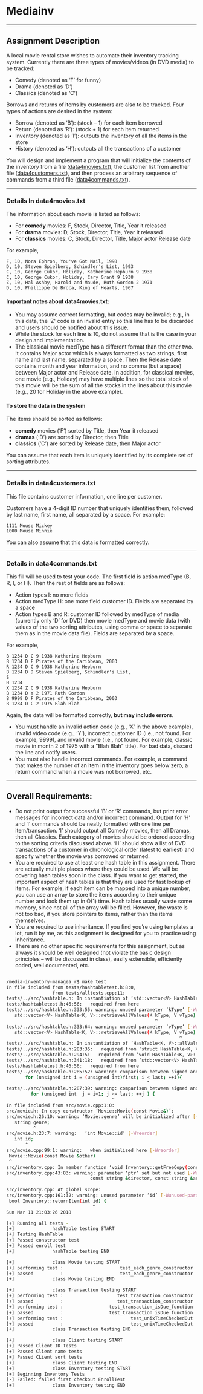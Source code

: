 Mediainv
===

---
Assignment Description
---

A local movie rental store wishes to automate their inventory tracking system. Currently there are three types of movies/videos (in DVD media) to be tracked:

- Comedy (denoted as ‘F’ for funny)
- Drama (denoted as ‘D’)
- Classics (denoted as ‘C’)

Borrows and returns of items by customers are also to be tracked. Four types of actions are desired in the system:

- Borrow (denoted as ‘B’): (stock – 1) for each item borrowed
- Return (denoted as ‘R’): (stock + 1) for each item returned
- Inventory (denoted as ‘I’): outputs the inventory of all the items in the store
- History (denoted as ‘H’): outputs all the transactions of a customer

You will design and implement a program that will initialize the contents of the inventory from a file ([data4movies.txt]), the customer list from another file ([data4customers.txt]), and then process an arbitrary sequence of commands from a third file ([data4commands.txt]). 

---

### Details In data4movies.txt

The information about each movie is listed as follows:

- For **comedy** movies: F, Stock, Director, Title, Year it released
- For **drama** movies: D, Stock, Director, Title, Year it released
- For **classics** movies: C, Stock, Director, Title, Major actor Release date

For example,

```
F, 10, Nora Ephron, You've Got Mail, 1998
D, 10, Steven Spielberg, Schindler's List, 1993
C, 10, George Cukor, Holiday, Katherine Hepburn 9 1938
C, 10, George Cukor, Holiday, Cary Grant 9 1938
Z, 10, Hal Ashby, Harold and Maude, Ruth Gordon 2 1971
D, 10, Phillippe De Broca, King of Hearts, 1967
```

#### Important notes about data4movies.txt:

- You may assume correct formatting, but codes may be invalid; e.g., in this data, the 'Z' code is an invalid entry so this line has to be discarded and users should be notified about this issue.
- While the stock for each line is 10, do not assume that is the case in your design and implementation.
- The classical movie medType has a different format than the other two. It contains Major actor which is always formatted as two strings, first name and last name, separated by a space. Then the Release date contains month and year information, and no comma (but a space) between Major actor and Release date. In addition, for classical movies, one movie (e.g., Holiday) may have multiple lines so the total stock of this movie will be the sum of all the stocks in the lines about this movie (e.g., 20 for Holiday in the above example).

#### To store the data in the system

The items should be sorted as follows:

- **comedy** movies (‘F’) sorted by Title, then Year it released
- **dramas** (‘D’) are sorted by Director, then Title
- **classics** (‘C’) are sorted by Release date, then Major actor

You can assume that each item is uniquely identified by its complete set of sorting attributes. 

---

### Details in data4customers.txt

This file contains customer information, one line per customer. 

Customers have a 4-digit ID number that uniquely identifies them, followed by last name, first name, all separated by a space. For example:

```
1111 Mouse Mickey
1000 Mouse Minnie
```

You can also assume that this data is formatted correctly.

---

### Details in data4commands.txt 

This fill will be used to test your code. The first field is action medType (B, R, I, or H). Then
the rest of fields are as follows:

- Action types I: no more fields
- Action medType H: one more field customer ID. Fields are separated by a space
- Action types B and R: customer ID followed by medType of media (currently only ‘D’ for DVD) then movie medType and movie data (with values of the two sorting attributes, using comma or space to separate them as in the movie data file). Fields are separated by a space.

For example,

```
B 1234 D C 9 1938 Katherine Hepburn
B 1234 D F Pirates of the Caribbean, 2003
R 1234 D C 9 1938 Katherine Hepburn
B 1234 D D Steven Spielberg, Schindler's List,
S
H 1234
X 1234 Z C 9 1938 Katherine Hepburn
B 1234 D Y 2 1971 Ruth Gordon
B 9999 D F Pirates of the Caribbean, 2003
B 1234 D C 2 1975 Blah Blah
```

Again, the data will be formatted correctly, **but may include errors**.

- You must handle an invalid action code (e.g., ‘X’ in the above example), invalid video code (e.g., ‘Y’), incorrect customer ID (i.e., not found. For example, 9999), and invalid movie (i.e., not found. For example, classic movie in month 2 of 1975 with a "Blah Blah" title). For bad data, discard the line and notify users.
- You must also handle incorrect commands. For example, a command that makes the number of an item in the inventory goes below zero, a return command when a movie was not borrowed, etc.

---
Overall Requirements:
---

- Do not print output for successful ‘B’ or ‘R’ commands, but print error messages for incorrect data and/or incorrect command. Output for ‘H’ and ‘I’ commands should be neatly formatted with one line per item/transaction. ‘I’ should output all Comedy movies, then all Dramas, then all Classics. Each category of movies should be ordered according to the sorting criteria discussed above. ‘H’ should show a list of DVD transactions of a customer in chronological order (latest to earliest) and specify whether the movie was borrowed or returned.
- You are required to use at least one hash table in this assignment. There are actually multiple places where they could be used. We will be covering hash tables soon in the class. If you want to get started, the important aspect of hash tables is that they are used for fast lookup of items. For example, if each item can be mapped into a unique number, you can use an array to store the items according to their unique number and look them up in O(1) time. Hash tables usually waste some memory, since not all of the array will be filled. However, the waste is not too bad, if you store pointers to items, rather than the items themselves.
- You are required to use inheritance. If you find you’re using templates a lot, run it by me, as this assignment is designed for you to practice using inheritance.
- There are no other specific requirements for this assignment, but as always it should be well designed (not violate the basic design principles – will be discussed in class), easily extensible, efficiently coded, well documented, etc.





```sh

/media-inventory-managea_r$ make test
In file included from tests/hashtabletest.h:8:0,
                 from tests/alltests.cpp:11:
tests/../src/hashtable.h: In instantiation of ‘std::vector<V> HashTable<K, V>::retrieveAllValues(K, V) [with K = int; V = int]’:
tests/hashtabletest.h:46:56:   required from here
tests/../src/hashtable.h:333:55: warning: unused parameter ‘kType’ [-Wunused-parameter]
   std::vector<V> HashTable<K, V>::retrieveAllValues(K kType, V vType) {
                                                       ^
tests/../src/hashtable.h:333:64: warning: unused parameter ‘vType’ [-Wunused-parameter]
   std::vector<V> HashTable<K, V>::retrieveAllValues(K kType, V vType) {
                                                                ^
tests/../src/hashtable.h: In instantiation of ‘HashTable<K, V>::allValsHelper(std::vector<V>&)::<lambda(const int&, const int&)> [with K = int; V = int]’:
tests/../src/hashtable.h:283:35:   required from ‘struct HashTable<K, V>::allValsHelper(std::vector<V>&) [with K = int; V = int]::<lambda(const int&, const int&)>’
tests/../src/hashtable.h:294:5:   required from ‘void HashTable<K, V>::allValsHelper(std::vector<V>&) [with K = int; V = int]’
tests/../src/hashtable.h:341:18:   required from ‘std::vector<V> HashTable<K, V>::retrieveAllValues(K, V) [with K = int; V = int]’
tests/hashtabletest.h:46:56:   required from here
tests/../src/hashtable.h:285:52: warning: comparison between signed and unsigned integer expressions [-Wsign-compare]
       for (unsigned int i = (unsigned int)first; i < last; ++i){
                                                    ^
tests/../src/hashtable.h:287:39: warning: comparison between signed and unsigned integer expressions [-Wsign-compare]
         for (unsigned int  j = i+1; j <= last; ++j ) {
                                       ^
In file included from src/movie.cpp:1:0:
src/movie.h: In copy constructor ‘Movie::Movie(const Movie&)’:
src/movie.h:26:10: warning: ‘Movie::genre’ will be initialized after [-Wreorder]
   string genre;
          ^
src/movie.h:23:7: warning:   ‘int Movie::id’ [-Wreorder]
   int id;
       ^
src/movie.cpp:99:1: warning:   when initialized here [-Wreorder]
 Movie::Movie(const Movie &other)
 ^
src/inventory.cpp: In member function ‘void Inventory::getFreeCopy(const string&, const string&, const string&, const string&, Movie*)’:
src/inventory.cpp:43:83: warning: parameter ‘ptr’ set but not used [-Wunused-but-set-parameter]
                               const string &director, const string &actor, Movie* ptr){
                                                                                   ^
src/inventory.cpp: At global scope:
src/inventory.cpp:161:32: warning: unused parameter ‘id’ [-Wunused-parameter]
 bool Inventory::returnItem(int id) {
                                ^
Sun Mar 11 21:03:26 2018

[+] Running all tests -
[+]              hashTable testing START
[+] Testing HashTable
[+] Passed constructor test
[+] Passed enroll test
[+]              hashTable testing END

[+]              class Movie testing START
[+] performing test :                     test_each_genre_constructor
[+] passed          :                     test_each_genre_constructor
[+]              class Movie testing END

[+]              class Transaction testing START
[+] performing test :                    test_transaction_constructor
[+] passed          :                    test_transaction_constructor
[+] performing test :                 test_transaction_isDue_function
[+] passed          :                 test_transaction_isDue_function
[+] performing test :                         test_unixTimeCheckedOut
[+] passed          :                         test_unixTimeCheckedOut
[+]              class Transaction testing END

[+]              class Client testing START
[+] Passed Client ID Tests
[+] Passed Client name tests
[+] Passed CLient sort tests
[+]              class Client testing END
[+]              class Inventory testing START
[+] Beginning Inventory Tests
[-] Failed: failed first checkout EnrollTest
[+]              class Inventory testing END
```






[data4movies.txt]:[./docs/data4movies.txt]
[data4customers.txt]:[./docs/data4customers.txt]
[data4commands.txt]:[./docs/data4commands.txt]
